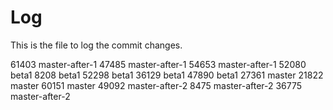 # Log

This is the file to log the commit changes.

61403 master-after-1
47485 master-after-1
54653 master-after-1
52080 beta1
8208 beta1
52298 beta1
36129 beta1
47890 beta1
27361 master
21822 master
60151 master
49092 master-after-2
8475 master-after-2
36775 master-after-2
